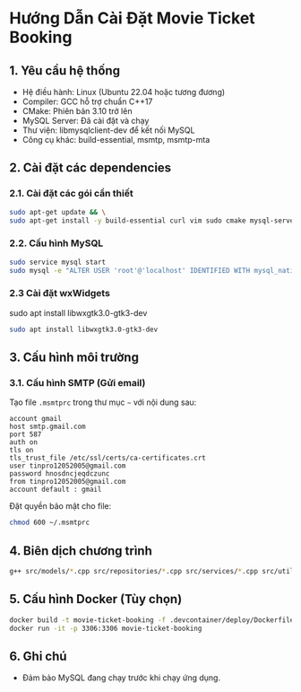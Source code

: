 
# Hướng Dẫn Cài Đặt Movie Ticket Booking

## 1. Yêu cầu hệ thống

- Hệ điều hành: Linux (Ubuntu 22.04 hoặc tương đương)  
- Compiler: GCC hỗ trợ chuẩn C++17  
- CMake: Phiên bản 3.10 trở lên  
- MySQL Server: Đã cài đặt và chạy  
- Thư viện: libmysqlclient-dev để kết nối MySQL  
- Công cụ khác: build-essential, msmtp, msmtp-mta  

## 2. Cài đặt các dependencies

### 2.1. Cài đặt các gói cần thiết

```bash
sudo apt-get update && \
sudo apt-get install -y build-essential curl vim sudo cmake mysql-server libmysqlclient-dev msmtp msmtp-mta
````

### 2.2. Cấu hình MySQL

```bash
sudo service mysql start
sudo mysql -e "ALTER USER 'root'@'localhost' IDENTIFIED WITH mysql_native_password BY 'rootpassword'; FLUSH PRIVILEGES;"
```
### 2.3 Cài đặt wxWidgets 
sudo apt install libwxgtk3.0-gtk3-dev
```bash
sudo apt install libwxgtk3.0-gtk3-dev
```
## 3. Cấu hình môi trường

### 3.1. Cấu hình SMTP (Gửi email)

Tạo file `.msmtprc` trong thư mục `~` với nội dung sau:

```
account gmail
host smtp.gmail.com
port 587
auth on
tls on
tls_trust_file /etc/ssl/certs/ca-certificates.crt
user tinpro12052005@gmail.com
password hnosdncjeqdczunc
from tinpro12052005@gmail.com
account default : gmail
```

Đặt quyền bảo mật cho file:

```bash
chmod 600 ~/.msmtprc
```

## 4. Biên dịch chương trình

```bash
g++ src/models/*.cpp src/repositories/*.cpp src/services/*.cpp src/utils/*.cpp src/app/*.cpp src/main.cpp -o release/movie_ticket_booking -lmysqlclient
```

## 5. Cấu hình Docker (Tùy chọn)

```bash
docker build -t movie-ticket-booking -f .devcontainer/deploy/Dockerfile.deploy .
docker run -it -p 3306:3306 movie-ticket-booking
```

## 6. Ghi chú

* Đảm bảo MySQL đang chạy trước khi chạy ứng dụng.

```


